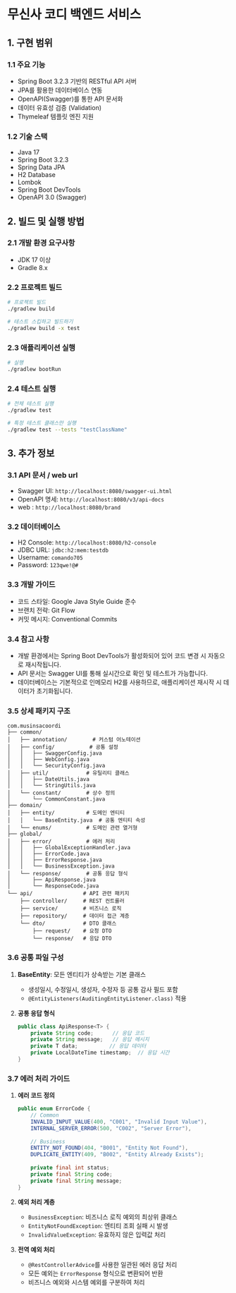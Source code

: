 # 무신사 코디 백엔드 서비스

## 1. 구현 범위

### 1.1 주요 기능
- Spring Boot 3.2.3 기반의 RESTful API 서버
- JPA를 활용한 데이터베이스 연동
- OpenAPI(Swagger)를 통한 API 문서화
- 데이터 유효성 검증 (Validation)
- Thymeleaf 템플릿 엔진 지원

### 1.2 기술 스택
- Java 17
- Spring Boot 3.2.3
- Spring Data JPA
- H2 Database
- Lombok
- Spring Boot DevTools
- OpenAPI 3.0 (Swagger)

## 2. 빌드 및 실행 방법

### 2.1 개발 환경 요구사항
- JDK 17 이상
- Gradle 8.x

### 2.2 프로젝트 빌드
```bash
# 프로젝트 빌드
./gradlew build

# 테스트 스킵하고 빌드하기
./gradlew build -x test
```

### 2.3 애플리케이션 실행
```bash
# 실행
./gradlew bootRun
```

### 2.4 테스트 실행
```bash
# 전체 테스트 실행
./gradlew test

# 특정 테스트 클래스만 실행
./gradlew test --tests "testClassName"
```

## 3. 추가 정보

### 3.1 API 문서 / web url
- Swagger UI: `http://localhost:8080/swagger-ui.html`
- OpenAPI 명세: `http://localhost:8080/v3/api-docs`
- web : `http://localhost:8080/brand`

### 3.2 데이터베이스
- H2 Console: `http://localhost:8080/h2-console`
- JDBC URL: `jdbc:h2:mem:testdb`
- Username: `comando705`
- Password: `123qwe!@#`

### 3.3 개발 가이드
- 코드 스타일: Google Java Style Guide 준수
- 브랜치 전략: Git Flow
- 커밋 메시지: Conventional Commits

### 3.4 참고 사항
- 개발 환경에서는 Spring Boot DevTools가 활성화되어 있어 코드 변경 시 자동으로 재시작됩니다.
- API 문서는 Swagger UI를 통해 실시간으로 확인 및 테스트가 가능합니다.
- 데이터베이스는 기본적으로 인메모리 H2를 사용하므로, 애플리케이션 재시작 시 데이터가 초기화됩니다.

### 3.5 상세 패키지 구조
```
com.musinsacoordi
├── common/
│   ├── annotation/        # 커스텀 어노테이션
│   ├── config/           # 공통 설정
│   │   ├── SwaggerConfig.java
│   │   ├── WebConfig.java
│   │   └── SecurityConfig.java
│   ├── util/            # 유틸리티 클래스
│   │   ├── DateUtils.java
│   │   └── StringUtils.java
│   └── constant/        # 상수 정의
│       └── CommonConstant.java
├── domain/
│   ├── entity/          # 도메인 엔티티
│   │   └── BaseEntity.java  # 공통 엔티티 속성
│   └── enums/           # 도메인 관련 열거형
├── global/
│   ├── error/           # 에러 처리
│   │   ├── GlobalExceptionHandler.java
│   │   ├── ErrorCode.java
│   │   ├── ErrorResponse.java
│   │   └── BusinessException.java
│   └── response/        # 공통 응답 형식
│       ├── ApiResponse.java
│       └── ResponseCode.java
└── api/                # API 관련 패키지
    ├── controller/     # REST 컨트롤러
    ├── service/        # 비즈니스 로직
    ├── repository/     # 데이터 접근 계층
    └── dto/            # DTO 클래스
        ├── request/    # 요청 DTO
        └── response/   # 응답 DTO
```

### 3.6 공통 파일 구성
1. **BaseEntity**: 모든 엔티티가 상속받는 기본 클래스
   - 생성일시, 수정일시, 생성자, 수정자 등 공통 감사 필드 포함
   - `@EntityListeners(AuditingEntityListener.class)` 적용

2. **공통 응답 형식**
   ```java
   public class ApiResponse<T> {
       private String code;      // 응답 코드
       private String message;   // 응답 메시지
       private T data;          // 응답 데이터
       private LocalDateTime timestamp;  // 응답 시간
   }
   ```

### 3.7 에러 처리 가이드
1. **에러 코드 정의**
   ```java
   public enum ErrorCode {
       // Common
       INVALID_INPUT_VALUE(400, "C001", "Invalid Input Value"),
       INTERNAL_SERVER_ERROR(500, "C002", "Server Error"),
       
       // Business
       ENTITY_NOT_FOUND(404, "B001", "Entity Not Found"),
       DUPLICATE_ENTITY(409, "B002", "Entity Already Exists");
       
       private final int status;
       private final String code;
       private final String message;
   }
   ```

2. **예외 처리 계층**
   - `BusinessException`: 비즈니스 로직 예외의 최상위 클래스
   - `EntityNotFoundException`: 엔티티 조회 실패 시 발생
   - `InvalidValueException`: 유효하지 않은 입력값 처리

3. **전역 예외 처리**
   - `@RestControllerAdvice`를 사용한 일관된 에러 응답 처리
   - 모든 예외는 `ErrorResponse` 형식으로 변환되어 반환
   - 비즈니스 예외와 시스템 예외를 구분하여 처리